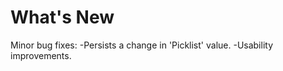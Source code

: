 # What's New
Minor bug fixes:
    -Persists a change in 'Picklist' value.
    -Usability improvements.





